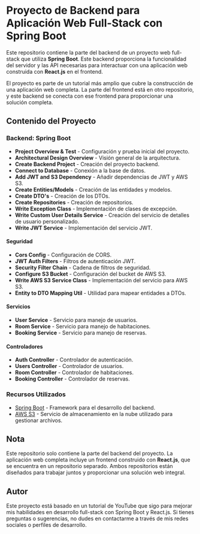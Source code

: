 # Proyecto de Backend para Aplicación Web Full-Stack con Spring Boot

Este repositorio contiene la parte del backend de un proyecto web full-stack que utiliza **Spring Boot**. Este backend proporciona la funcionalidad del servidor y las API necesarias para interactuar con una aplicación web construida con **React.js** en el frontend.

El proyecto es parte de un tutorial más amplio que cubre la construcción de una aplicación web completa. La parte del frontend está en otro repositorio, y este backend se conecta con ese frontend para proporcionar una solución completa.

## Contenido del Proyecto

### Backend: Spring Boot

- **Project Overview & Test** - Configuración y prueba inicial del proyecto.
- **Architectural Design Overview** - Visión general de la arquitectura.
- **Create Backend Project** - Creación del proyecto backend.
- **Connect to Database** - Conexión a la base de datos.
- **Add JWT and S3 Dependency** - Añadir dependencias de JWT y AWS S3.
- **Create Entities/Models** - Creación de las entidades y modelos.
- **Create DTO's** - Creación de los DTOs.
- **Create Repositories** - Creación de repositorios.
- **Write Exception Class** - Implementación de clases de excepción.
- **Write Custom User Details Service** - Creación del servicio de detalles de usuario personalizado.
- **Write JWT Service** - Implementación del servicio JWT.

#### Seguridad

- **Cors Config** - Configuración de CORS.
- **JWT Auth Filters** - Filtros de autenticación JWT.
- **Security Filter Chain** - Cadena de filtros de seguridad.
- **Configure S3 Bucket** - Configuración del bucket de AWS S3.
- **Write AWS S3 Service Class** - Implementación del servicio para AWS S3.
- **Entity to DTO Mapping Util** - Utilidad para mapear entidades a DTOs.

#### Servicios

- **User Service** - Servicio para manejo de usuarios.
- **Room Service** - Servicio para manejo de habitaciones.
- **Booking Service** - Servicio para manejo de reservas.

#### Controladores

- **Auth Controller** - Controlador de autenticación.
- **Users Controller** - Controlador de usuarios.
- **Room Controller** - Controlador de habitaciones.
- **Booking Controller** - Controlador de reservas.

### Recursos Utilizados

- [Spring Boot](https://spring.io/projects/spring-boot) - Framework para el desarrollo del backend.
- [AWS S3](https://aws.amazon.com/s3/) - Servicio de almacenamiento en la nube utilizado para gestionar archivos.

## Nota

Este repositorio solo contiene la parte del backend del proyecto. La aplicación web completa incluye un frontend construido con **React.js**, que se encuentra en un repositorio separado. Ambos repositorios están diseñados para trabajar juntos y proporcionar una solución web integral.

## Autor

Este proyecto está basado en un tutorial de YouTube que sigo para mejorar mis habilidades en desarrollo full-stack con Spring Boot y React.js. Si tienes preguntas o sugerencias, no dudes en contactarme a través de mis redes sociales o perfiles de desarrollo.

